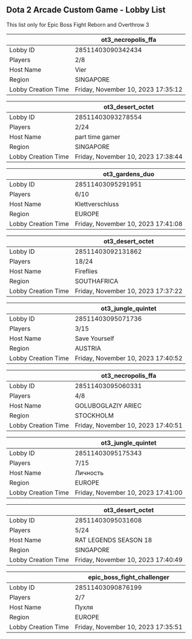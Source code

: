 ## Dota 2 Arcade Custom Game - Lobby List

This list only for Epic Boss Fight Reborn and Overthrow 3

|  | ot3_necropolis_ffa |
| ------ | ------ |
| Lobby ID | 28511403090342434 |
| Players | 2/8 |
| Host Name | Vier |
| Region | SINGAPORE |
| Lobby Creation Time | Friday, November 10, 2023 17:35:12 |


|  | ot3_desert_octet |
| ------ | ------ |
| Lobby ID | 28511403093278554 |
| Players | 2/24 |
| Host Name | part time gamer |
| Region | SINGAPORE |
| Lobby Creation Time | Friday, November 10, 2023 17:38:44 |


|  | ot3_gardens_duo |
| ------ | ------ |
| Lobby ID | 28511403095291951 |
| Players | 6/10 |
| Host Name | Klettverschluss |
| Region | EUROPE |
| Lobby Creation Time | Friday, November 10, 2023 17:41:08 |


|  | ot3_desert_octet |
| ------ | ------ |
| Lobby ID | 28511403092131862 |
| Players | 18/24 |
| Host Name | Fireflies |
| Region | SOUTHAFRICA |
| Lobby Creation Time | Friday, November 10, 2023 17:37:22 |


|  | ot3_jungle_quintet |
| ------ | ------ |
| Lobby ID | 28511403095071736 |
| Players | 3/15 |
| Host Name | Save Yourself |
| Region | AUSTRIA |
| Lobby Creation Time | Friday, November 10, 2023 17:40:52 |


|  | ot3_necropolis_ffa |
| ------ | ------ |
| Lobby ID | 28511403095060331 |
| Players | 4/8 |
| Host Name | GOLUBOGLAZIY ARIEC |
| Region | STOCKHOLM |
| Lobby Creation Time | Friday, November 10, 2023 17:40:51 |


|  | ot3_jungle_quintet |
| ------ | ------ |
| Lobby ID | 28511403095175343 |
| Players | 7/15 |
| Host Name | Личность |
| Region | EUROPE |
| Lobby Creation Time | Friday, November 10, 2023 17:41:00 |


|  | ot3_desert_octet |
| ------ | ------ |
| Lobby ID | 28511403095031608 |
| Players | 5/24 |
| Host Name | RAT LEGENDS SEASON 18 |
| Region | SINGAPORE |
| Lobby Creation Time | Friday, November 10, 2023 17:40:49 |


|  | epic_boss_fight_challenger |
| ------ | ------ |
| Lobby ID | 28511403090876199 |
| Players | 2/7 |
| Host Name | Пухля |
| Region | EUROPE |
| Lobby Creation Time | Friday, November 10, 2023 17:35:51 |


